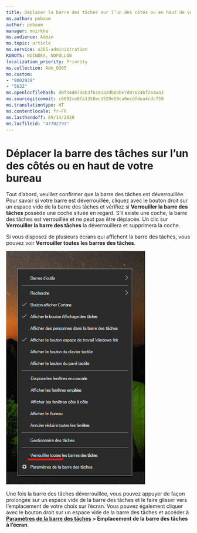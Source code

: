 ```yaml
---
title: Déplacer la barre des tâches sur l’un des côtés ou en haut de votre bureau
ms.author: pebaum
author: pebaum
manager: mnirkhe
ms.audience: Admin
ms.topic: article
ms.service: o365-administration
ROBOTS: NOINDEX, NOFOLLOW
localization_priority: Priority
ms.collection: Adm_O365
ms.custom:
- "9002939"
- "5632"
ms.openlocfilehash: d0f34d67a8b3f6101a2db8bbe7d07624bf264aa3
ms.sourcegitcommit: c6692ce0fa1358ec3529e59ca0ecdfdea4cdc759
ms.translationtype: HT
ms.contentlocale: fr-FR
ms.lasthandoff: 09/14/2020
ms.locfileid: "47702793"
---
```

# <a name="move-the-taskbar-to-either-side-or-the-top-of-your-desktop"></a>Déplacer la barre des tâches sur l’un des côtés ou en haut de votre bureau

Tout d’abord, veuillez confirmer que la barre des tâches est déverrouillée. Pour savoir si votre barre est déverrouillée, cliquez avec le bouton droit sur un espace vide de la barre des tâches et vérifiez si **Verrouiller la barre des tâches** possède une coche située en regard. S’il existe une coche, la barre des tâches est verrouillée et ne peut pas être déplacée. Un clic sur **Verrouiller la barre des tâches** la déverrouillera et supprimera la coche.

Si vous disposez de plusieurs écrans qui affichent la barre des tâches, vous pouvez voir **Verrouiller toutes les barres des tâches**.

![Verrouiller toutes les barres des tâches](media/lock-all-taskbars.png)

Une fois la barre des tâches déverrouillée, vous pouvez appuyer de façon prolongée sur un espace vide de la barre des tâches et le faire glisser vers l’emplacement de votre choix sur l’écran. Vous pouvez également cliquer avec le bouton droit sur un espace vide de la barre des tâches et accéder à **[Paramètres de la barre des tâches](ms-settings:taskbar?activationSource=GetHelp) > Emplacement de la barre des tâches à l’écran**.
